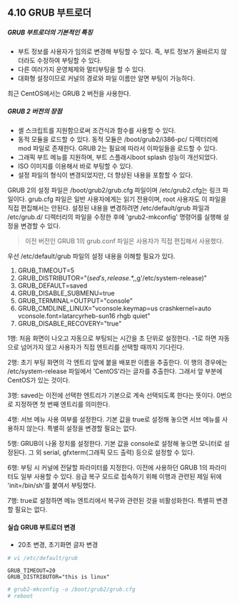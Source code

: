 ## 4.10 GRUB 부트로더

##### GRUB 부트로더의 기본적인 특징
- 부트 정보를 사용자가 임의로 변경해 부팅할 수 있다. 즉, 부트 정보가 올바르지 않더라도 수정하여 부팅할 수 있다.
- 다른 여러가지 운영체제와 멀티부팅을 할 수 있다.
- 대화형 설정이므로 커널의 경로와 파일 이름만 알면 부팅이 가능하다.

최근 CentOS에서는 GRUB 2 버전을 사용한다.
##### GRUB 2 버전의 장점
- 셸 스크립트를 지원함으로써 조건식과 함수를 사용할 수 있다.
- 동적 모듈을 로드할 수 있다. 동적 모듈은 /boot/grub2/i386-pc/ 디렉터리에 mod 파일로 존재한다. GRUB 2는 필요에 따라서 이파일들을 로드할 수 있다.
- 그래픽 부트 메뉴를 지원하며, 부트 스플래시boot splash 성능이 개선되었다.
- ISO 이미지를 이용해서 바로 부팅할 수 있다.
- 설정 파일의 형식이 변경되었지만, 더 향상된 내용을 포함할 수 있다.

GRUB 2의 설정 파일은 /boot/grub2/grub.cfg 파일이며 /etc/grub2.cfg는 링크 파일이다. grub.cfg 파일은 일반 사용자에게는 읽기 전용이며, root 사용자도 이 파일을 직접 편집해서는 안된다. 설정된 내용을 변경하려면 /etc/default/grub 파일과 /etc/grub.d/ 디렉터리의 파일을 수정한 후에 'grub2-mkconfig' 명령어를 실행해 설정을 변경할 수 있다.

> 이전 버전인 GRUB 1의 grub.conf 파일은 사용자가 직접 편집해서 사용했다.

우선 /etc/default/grub 파일의 설정 내용을 이해할 필요가 있다.

1. GRUB_TIMEOUT=5
2. GRUB_DISTRIBUTOR="$(sed's,release.*$,,g'/etc/system-release)"
3. GRUB_DEFAULT=saved
4. GRUB_DISABLE_SUBMENU=true
5. GRUB_TERMINAL=OUTPUT="console"
6. GRUB_CMDLINE_LINUX="vconsole.keymap=us crashkernel=auto vconsole.font=latarcyrheb-sun16 rhgb quiet"
7. GRUB_DISABLE_RECOVERY="true"

1행: 처음 화면이 나오고 자동으로 부팅되는 시간을 초 단위로 설정한다. -1로 하면 자동으로 넘어가지 않고 사용자가 직접 엔트리를 선택할 때까지 기다린다.

2행: 초기 부팅 화면의 각 엔트리 앞에 붙을 배포판 이름을 추출한다. 이 행의 경우에는 /etc/system-release 파일에서 'CentOS'라는 글자를 추출한다. 그래서 앞 부분에 CentOS가 있는 것이다.

3행: saved는 이전에 선택한 엔트리가 기본으로 계속 선택되도록 한다는 뜻이다. 0번으로 지정하면 첫 번째 엔트리를 의미한다.

4행: 서브 메뉴 사용 여부를 설정한다. 기본 값을 true로 설정해 놓으면 서브 메뉴를 사용하지 않는다. 특별히 설정을 변경할 필요는 없다.

5행: GRUB이 나올 장치를 설정한다. 기본 값을 console로 설정해 놓으면 모니터로 설정된다. 그 외 serial, gfxterm(그래픽 모드 출력) 등으로 설정할 수 있다.

6행: 부팅 시 커널에 전달할 파라미터를 지정한다. 이전에 사용하던 GRUB 1의 파라미터도 일부 사용할 수 있다. 응급 복구 모드로 접속하기 위해 이행과 관련된 제일 뒤에 'init=/bin/sh'를 붙여서 부팅했다.

7행: true로 설정하면 메뉴 엔트리에서 복구와 관련된 것을 비활성화한다. 특별히 변경할 필요는 없다.

#### 실습 GRUB 부트로더 변경
- 20초 변경, 초기화면 글자 변경

```bash
# vi /etc/default/grub
```

```
GRUB_TIMEOUT=20
GRUB_DISTRIBUTOR="this is linux"
```

```bash
# grub2-mkconfig -o /boot/grub2/grub.cfg
# reboot
```



